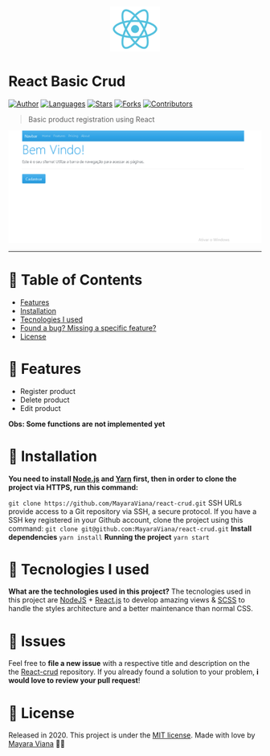 <p align="center">
   <img src=".github/react-logo.png" width="100"/>
</p>

# React Basic Crud

[![Author](https://img.shields.io/badge/author-MayaraViana-61DBFB?style=flat-square)](https://github.com/MayaraViana)
[![Languages](https://img.shields.io/github/languages/count/MayaraViana/react-crud?color=61DBFB&style=flat-square)](#)
[![Stars](https://img.shields.io/github/stars/MayaraViana/react-crud?color=61DBFB&style=flat-square)](https://github.com/MayaraViana/react-crud/stargazers)
[![Forks](https://img.shields.io/github/forks/MayaraViana/react-crud?color=61DBFB&style=flat-square)](https://github.com/MayaraViana/react-crud/network/members)
[![Contributors](https://img.shields.io/github/contributors/MayaraViana/react-crud?color=61DBFB&style=flat-square)](https://github.com/MayaraViana/react-crud/graphs/contributors)

> Basic product registration using React
> <br />

<p align="center"><img src=".github/print-home.png"/></p>

---

# :pushpin: Table of Contents

- [Features](#rocket-features)
- [Installation](#construction_worker-installation)
- [Tecnologies I used](#postbox-tecnologies-i-used)
- [Found a bug? Missing a specific feature?](#bug-issues)
- [License](#closed_book-license)

# :rocket: Features

- Register product
- Delete product
- Edit product

**Obs: Some functions are not implemented yet**

# :construction_worker: Installation

**You need to install [Node.js](https://nodejs.org/en/download/) and [Yarn](https://yarnpkg.com/) first, then in order to clone the project via HTTPS, run this command:**

`git clone https://github.com/MayaraViana/react-crud.git`
SSH URLs provide access to a Git repository via SSH, a secure protocol. If you have a SSH key registered in your Github account, clone the project using this command:
`git clone git@github.com:MayaraViana/react-crud.git`
**Install dependencies**
`yarn install`
**Running the project**
`yarn start`

# :postbox: Tecnologies I used

**What are the technologies used in this project?**
The tecnologies used in this project are [NodeJS](https://nodejs.org/en/) + [React.js](https://pt-br.reactjs.org/) to develop amazing views & [SCSS](https://sass-lang.com/documentation/syntax) to handle the styles architecture and a better maintenance than normal CSS.

# :bug: Issues

Feel free to **file a new issue** with a respective title and description on the the [React-crud](https://github.com/MayaraViana/react-crud/issues) repository. If you already found a solution to your problem, **i would love to review your pull request**!

# :closed_book: License

Released in 2020.
This project is under the [MIT license](https://github.com/MayaraViana/react-crud/blob/master/LICENSE).
Made with love by [Mayara Viana](https://github.com/MayaraViana) 💜😄
